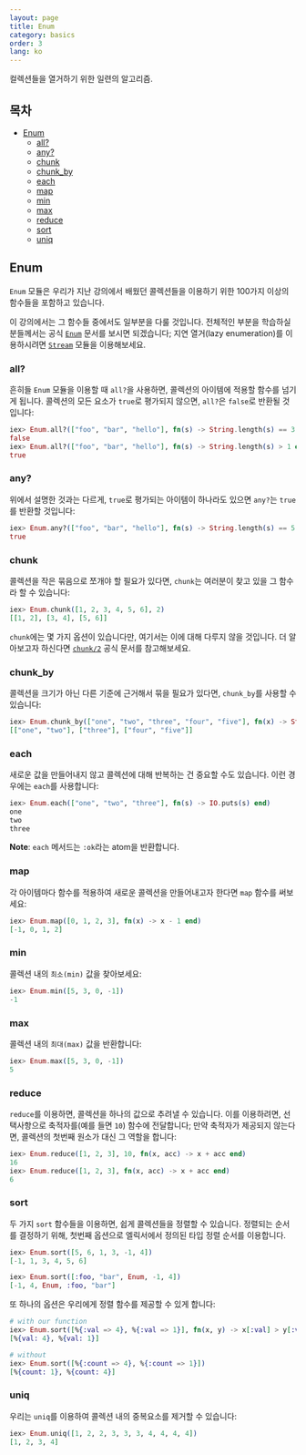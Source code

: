 ```yaml
---
layout: page
title: Enum
category: basics
order: 3
lang: ko
---
```


컬렉션들을 열거하기 위한 일련의 알고리즘.

## 목차

- [Enum](#enum)
  - [all?](#all)
  - [any?](#any)
  - [chunk](#chunk)
  - [chunk_by](#chunk_by)
  - [each](#each)
  - [map](#map)
  - [min](#min)
  - [max](#max)
  - [reduce](#reduce)
  - [sort](#sort)
  - [uniq](#uniq)

## Enum

`Enum` 모듈은 우리가 지난 강의에서 배웠던 콜렉션들을 이용하기 위한 100가지 이상의 함수들을 포함하고 있습니다.

이 강의에서는 그 함수들 중에서도 일부분을 다룰 것입니다. 전체적인 부분을 학습하실 분들께서는 공식 [`Enum`](http://elixir-lang.org/docs/v1.0/elixir/Enum.html) 문서를 보시면 되겠습니다; 지연 열거(lazy enumeration)를 이용하시려면 [`Stream`](http://elixir-lang.org/docs/v1.0/elixir/Stream.html) 모듈을 이용해보세요.


### all?

흔히들 `Enum` 모듈을 이용할 때 `all?`을 사용하면, 콜렉션의 아이템에 적용할 함수를 넘기게 됩니다. 콜렉션의 모든 요소가 `true`로 평가되지 않으면, `all?`은 `false`로 반환될 것입니다:

```elixir
iex> Enum.all?(["foo", "bar", "hello"], fn(s) -> String.length(s) == 3 end)
false
iex> Enum.all?(["foo", "bar", "hello"], fn(s) -> String.length(s) > 1 end)
true
```

### any?

위에서 설명한 것과는 다르게, `true`로 평가되는 아이템이 하나라도 있으면 `any?`는 `true`를 반환할 것입니다:

```elixir
iex> Enum.any?(["foo", "bar", "hello"], fn(s) -> String.length(s) == 5 end)
true
```

### chunk

콜렉션을 작은 묶음으로 쪼개야 할 필요가 있다면, `chunk`는 여러분이 찾고 있을 그 함수라 할 수 있습니다:

```elixir
iex> Enum.chunk([1, 2, 3, 4, 5, 6], 2)
[[1, 2], [3, 4], [5, 6]]
```

`chunk`에는 몇 가지 옵션이 있습니다만, 여기서는 이에 대해 다루지 않을 것입니다. 더 알아보고자 하신다면 [`chunk/2`](http://elixir-lang.org/docs/v1.0/elixir/Enum.html#chunk/2) 공식 문서를 참고해보세요.

### chunk_by

콜렉션을 크기가 아닌 다른 기준에 근거해서 묶을 필요가 있다면, `chunk_by`를 사용할 수 있습니다:

```elixir
iex> Enum.chunk_by(["one", "two", "three", "four", "five"], fn(x) -> String.length(x) end)
[["one", "two"], ["three"], ["four", "five"]]
```

### each

새로운 값을 만들어내지 않고 콜렉션에 대해 반복하는 건 중요할 수도 있습니다. 이런 경우에는 `each`를 사용합니다:

```elixir
iex> Enum.each(["one", "two", "three"], fn(s) -> IO.puts(s) end)
one
two
three
```

__Note__: `each` 메서드는 `:ok`라는 atom을 반환합니다.

### map

각 아이템마다 함수를 적용하여 새로운 콜렉션을 만들어내고자 한다면 `map` 함수를 써보세요:

```elixir
iex> Enum.map([0, 1, 2, 3], fn(x) -> x - 1 end)
[-1, 0, 1, 2]
```

### min

콜렉션 내의 `최소(min)` 값을 찾아보세요:

```elixir
iex> Enum.min([5, 3, 0, -1])
-1
```

### max

콜렉션 내의 `최대(max)` 값을 반환합니다:

```elixir
iex> Enum.max([5, 3, 0, -1])
5
```

### reduce

`reduce`를 이용하면, 콜렉션을 하나의 값으로 추려낼 수 있습니다. 이를 이용하려면, 선택사항으로 축적자를(예를 들면 `10`) 함수에 전달합니다; 만약 축적자가 제공되지 않는다면, 콜렉션의 첫번째 원소가 대신 그 역할을 합니다:  

```elixir
iex> Enum.reduce([1, 2, 3], 10, fn(x, acc) -> x + acc end)
16
iex> Enum.reduce([1, 2, 3], fn(x, acc) -> x + acc end)
6
```

### sort

두 가지 `sort` 함수들을 이용하면, 쉽게 콜렉션들을 정렬할 수 있습니다. 정렬되는 순서를 결정하기 위해, 첫번째 옵션으로 엘릭서에서 정의된 타입 정렬 순서를 이용합니다.

```elixir
iex> Enum.sort([5, 6, 1, 3, -1, 4])
[-1, 1, 3, 4, 5, 6]

iex> Enum.sort([:foo, "bar", Enum, -1, 4])
[-1, 4, Enum, :foo, "bar"]
```

또 하나의 옵션은 우리에게 정렬 함수를 제공할 수 있게 합니다:

```elixir
# with our function
iex> Enum.sort([%{:val => 4}, %{:val => 1}], fn(x, y) -> x[:val] > y[:val] end)
[%{val: 4}, %{val: 1}]

# without
iex> Enum.sort([%{:count => 4}, %{:count => 1}])
[%{count: 1}, %{count: 4}]
```

### uniq

우리는 `uniq`를 이용하여 콜렉션 내의 중복요소를 제거할 수 있습니다:

```elixir
iex> Enum.uniq([1, 2, 2, 3, 3, 3, 4, 4, 4, 4])
[1, 2, 3, 4]
```
